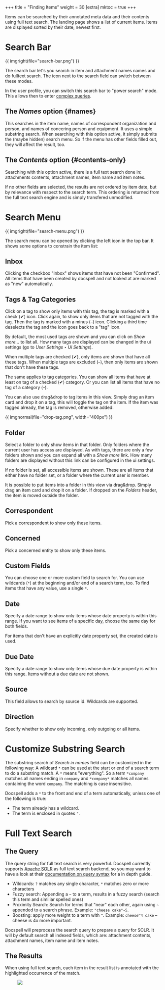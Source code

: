+++
title = "Finding Items"
weight = 30
[extra]
mktoc = true
+++

Items can be searched by their annotated meta data and their contents
using full text search. The landing page shows a list of current
items. Items are displayed sorted by their date, newest first.


# Search Bar

{{ imgright(file="search-bar.png") }}

The search bar let's you search in item and attachment names names and
do fulltext search. The icon next to the search field can switch
between these modes.

In the user profile, you can switch this search bar to "power search"
mode. This allows then to enter [complex
queries](@/docs/query/_index.md).

## The *Names* option {#names}

This searches in the item name, names of correspondent organization
and person, and names of concering person and equipment. It uses a
simple substring search. When searching with this option active, it
simply submits the (maybe hidden) search menu. So if the menu has
other fields filled out, they will affect the result, too.


## The *Contents* option {#contents-only}

Searching with this option active, there is a full text search done
in: attachments contents, attachment names, item name and item notes.

If no other fields are selected, the results are not ordered by item
date, but by relevance with respect to the search term. This ordering
is returned from the full text search engine and is simply transfered
unmodified.


# Search Menu

{{ imgright(file="search-menu.png") }}

The search menu can be opened by clicking the left icon in the top
bar. It shows some options to constrain the item list:

## Inbox

Clicking the checkbox "Inbox" shows items that have not been
"Confirmed". All items that have been created by docspell and not
looked at are marked as "new" automatically.

## Tags & Tag Categories

Click on a tag to show only items with this tag, the tag is marked
with a check (✔) icon. Click again, to show only items that are not
tagged with the tag. Then the tag is marked with a minus (–) icon.
Clicking a third time deselects the tag and the icon goes back to a
"tag" icon.

By default, the most used tags are shown and you can click on *Show
more…* to list all. How many tags are displayed can be changed in the
ui settings (go to *User Settings* ‣ *Ui Settings*).

When multiple tags are checked (✔), only items are shown that have all
these tags. When multiple tags are excluded (–), then only items are
shown that don't have these tags.

The same applies to tag categories. You can show all items that have
at least on tag of a checked (✔) category. Or you can list all items
that have no tag of a category (–).

You can also use drag&drop to tag items in this view. Simply drag an
item card and drop it on a tag, this will toggle the tag on the item.
If the item was tagged already, the tag is removed, otherwise added.

<div class="columns is-centered">
  <div class="column">
  {{ imgnormal(file="drop-tag.png", width="400px") }}
  </div>
</div>

## Folder

Select a folder to only show items in that folder. Only folders where
the current user has access are displayed. As with tags, there are
only a few folders shown and you can expand all with a *Show more*
link. How many folders are displayed without this link can be
configured in the ui settings.

If no folder is set, all accessible items are shown. These are all
items that either have no folder set, or a folder where the current
user is member.

It is possible to put items into a folder in this view via drag&drop.
Simply drag an item card and drop it on a folder. If dropped on the
*Folders* header, the item is moved outside the folder.

## Correspondent

Pick a correspondent to show only these items.

## Concerned

Pick a concerned entity to show only these items.

## Custom Fields

You can choose one or more custom field to search for. You can use
wildcards (`*`) at the beginning and/or end of a search term, too. To
find items that have any value, use a single `*`.


## Date

Specify a date range to show only items whose date property is within
this range. If you want to see items of a specific day, choose the
same day for both fields.

For items that don't have an explicitly date property set, the created
date is used.

## Due Date

Specify a date range to show only items whose due date property is
within this range. Items without a due date are not shown.

## Source

This field allows to search by source id. Wildcards are supported.

## Direction

Specify whether to show only incoming, only outgoing or all items.


# Customize Substring Search

The substring search of *Search in names* field can be customized in
the following way: A wildcard `*` can be used at the start or end of a
search term to do a substring match. A `*` means "everything". So a
term `*company` matches all names ending in `company` and `*company*`
matches all names containing the word `company`. The matching is case
insensitive.

Docspell adds a `*` to the front and end of a term automatically,
unless one of the following is true:

- The term already has a wildcard.
- The term is enclosed in quotes `"`.


# Full Text Search


## The Query

The query string for full text search is very powerful. Docspell
currently supports [Apache SOLR](https://solr.apache.org/) as
full text search backend, so you may want to have a look at their
[documentation on query
syntax](https://solr.apache.org/guide/8_4/query-syntax-and-parsing.html#query-syntax-and-parsing)
for a in depth guide.

- Wildcards: `?` matches any single character, `*` matches zero or
  more characters
- Fuzzy search: Appending a `~` to a term, results in a fuzzy search
  (search this term and similiar spelled ones)
- Proximity Search: Search for terms that "near" each other, again
  using `~` appended to a search phrase. Example: `"cheese cake"~5`.
- Boosting: apply more weight to a term with `^`. Example: `cheese^4
  cake` – cheese is 4x more important.

Docspell will preprocess the search query to prepare a query for SOLR.
It will by default search all indexed fields, which are: attachment
contents, attachment names, item name and item notes.


## The Results

When using full text search, each item in the result list is annotated
with the highlighted occurrence of the match.

<figure class="image">
  <img src="/img/fts-feature.png">
</figure>
